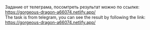 Задание от телеграма, посомтреть результат можно по ссылке: https://gorgeous-dragon-a66074.netlify.app/ \
The task is from telegram, you can see the result by following the link: https://gorgeous-dragon-a66074.netlify.app/
